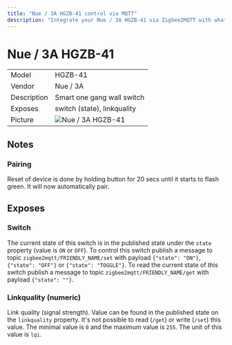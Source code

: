 ```yaml
---
title: "Nue / 3A HGZB-41 control via MQTT"
description: "Integrate your Nue / 3A HGZB-41 via Zigbee2MQTT with whatever smart home infrastructure you are using without the vendors bridge or gateway."
---
```


<!-- !!!! -->
<!-- ATTENTION: This file is auto-generated through docgen! -->
<!-- You can only edit the "## Notes"-Section. -->
<!-- !!!! -->

# Nue / 3A HGZB-41

|     |     |
|-----|-----|
| Model | HGZB-41  |
| Vendor  | Nue / 3A  |
| Description | Smart one gang wall switch |
| Exposes | switch (state), linkquality |
| Picture | ![Nue / 3A HGZB-41](https://psi-4ward.github.io/zigbee2mqtt-docs/images/devices/HGZB-41.jpg) |


## Notes


### Pairing
Reset of device is done by holding button for 20 secs until it starts to flash green. It will now automatically pair.



## Exposes

### Switch 
The current state of this switch is in the published state under the `state` property (value is `ON` or `OFF`).
To control this switch publish a message to topic `zigbee2mqtt/FRIENDLY_NAME/set` with payload `{"state": "ON"}`, `{"state": "OFF"}` or `{"state": "TOGGLE"}`.
To read the current state of this switch publish a message to topic `zigbee2mqtt/FRIENDLY_NAME/get` with payload `{"state": ""}`.

### Linkquality (numeric)
Link quality (signal strength).
Value can be found in the published state on the `linkquality` property.
It's not possible to read (`/get`) or write (`/set`) this value.
The minimal value is `0` and the maximum value is `255`.
The unit of this value is `lqi`.

